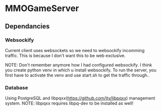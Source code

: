 # MMOGameServer

## Dependancies

### Websockify
Current client uses websockets so we need to websockify incomming traffic.
This is because I don't want this to be web exclusive.

NOTE: Don't remember anymore how I had configured websockify.
I think you create python venv in which u install websockify.
To run the server, you first have to activate the venv and use start.sh
to get the traffic through..

### Database
Using PostgreSQL and libpqxx(https://github.com/jtv/libpqxx) management system. NOTE: libpqxx requires libpq-dev to be installed as well!
